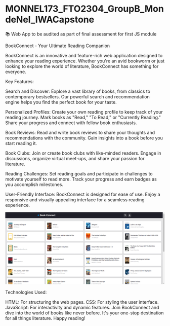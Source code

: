 # MONNEL173_FTO2304_GroupB_MondeNel_IWACapstone
📚 Web App to be audited as part of final assessment for first JS module


BookConnect - Your Ultimate Reading Companion

BookConnect is an innovative and feature-rich web application designed to enhance your reading experience. Whether you're an avid bookworm or just looking to explore the world of literature, BookConnect has something for everyone.

Key Features:

Search and Discover: Explore a vast library of books, from classics to contemporary bestsellers. Our powerful search and recommendation engine helps you find the perfect book for your taste.

Personalized Profiles: Create your own reading profile to keep track of your reading journey. Mark books as "Read," "To Read," or "Currently Reading." Share your progress and connect with fellow book enthusiasts.

Book Reviews: Read and write book reviews to share your thoughts and recommendations with the community. Gain insights into a book before you start reading it.

Book Clubs: Join or create book clubs with like-minded readers. Engage in discussions, organize virtual meet-ups, and share your passion for literature.

Reading Challenges: Set reading goals and participate in challenges to motivate yourself to read more. Track your progress and earn badges as you accomplish milestones.

User-Friendly Interface: BookConnect is designed for ease of use. Enjoy a responsive and visually appealing interface for a seamless reading experience.

![bookConnect Screenshot](https://github.com/MondeNel/MONNEL173_FTO2304_GroupB_MondeNel_IWACapstone/raw/1e6d691e7d7b6d702e683580324be1cc816a439c/Screenshot%20(10).png)


Technologies Used:

HTML: For structuring the web pages.
CSS: For styling the user interface.
JavaScript: For interactivity and dynamic features.
Join BookConnect and dive into the world of books like never before. It's your one-stop destination for all things literature. Happy reading!
